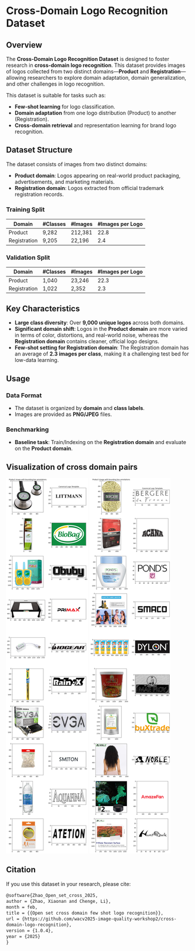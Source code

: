 # Cross-Domain Logo Recognition Dataset

## Overview

The **Cross-Domain Logo Recognition Dataset** is designed to foster research in **cross-domain logo recognition**. This dataset provides images of logos collected from two distinct domains—**Product** and **Registration**—allowing researchers to explore domain adaptation, domain generalization, and other challenges in logo recognition.

This dataset is suitable for tasks such as:
- **Few-shot learning** for logo classification.
- **Domain adaptation** from one logo distribution (Product) to another (Registration).
- **Cross-domain retrieval** and representation learning for brand logo recognition.

## Dataset Structure

The dataset consists of images from two distinct domains:

- **Product domain**: Logos appearing on real-world product packaging, advertisements, and marketing materials.
- **Registration domain**: Logos extracted from official trademark registration records.

### Training Split
| Domain        | #Classes | #Images  | #Images per Logo |
|--------------|---------|----------|------------------|
| Product      | 9,282   | 212,381  | 22.8            |
| Registration | 9,205   | 22,196   | 2.4             |

### Validation Split
| Domain        | #Classes | #Images  | #Images per Logo |
|--------------|---------|----------|------------------|
| Product      | 1,040   | 23,246   | 22.3            |
| Registration | 1,022   | 2,352    | 2.3             |

## Key Characteristics
- **Large class diversity**: Over **9,000 unique logos** across both domains.
- **Significant domain shift**: Logos in the **Product domain** are more varied in terms of color, distortions, and real-world noise, whereas the **Registration domain** contains cleaner, official logo designs.
- **Few-shot setting for Registration domain**: The Registration domain has an average of **2.3 images per class**, making it a challenging test bed for low-data learning.

## Usage

### Data Format
- The dataset is organized by **domain** and **class labels**.
- Images are provided as **PNG/JPEG** files.

### Benchmarking
- **Baseline task**: Train/Indexing on the **Registration domain** and evaluate on the **Product domain**.

## Visualization of cross domain pairs

![image](dataset_illustration0.png)
![image](dataset_illustration2.png)


## Citation
If you use this dataset in your research, please cite:

```
@software{Zhao_Open_set_cross_2025,
author = {Zhao, Xiaonan and Chenge, Li},
month = feb,
title = {{Open set cross domain few shot logo recognition}},
url = {https://github.com/wacv2025-image-quality-workshop2/cross-domain-logo-recognition},
version = {1.0.4},
year = {2025}
}
```
